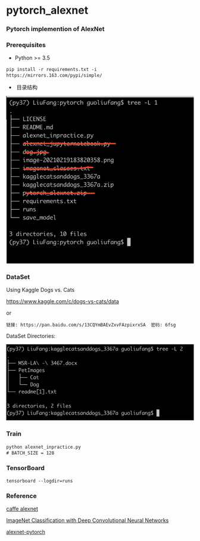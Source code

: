 # pytorch_alexnet

### Pytorch implemention of AlexNet

### Prerequisites

- Python >= 3.5

```shell
pip install -r requirements.txt -i https://mirrors.163.com/pypi/simple/
```

- ​	目录结构

![image-20210219185341857](image-20210219185341857.png)

### DataSet

Using Kaggle Dogs vs. Cats

https://www.kaggle.com/c/dogs-vs-cats/data

or

```
链接: https://pan.baidu.com/s/13CQYmBAEvZxvFAzpixrxSA  密码: 6fsg
```

DataSet Directories:

![image-20210219183820358](image-20210219183820358.png)

### Train

```
python alexnet_inpractice.py
# BATCH_SIZE = 128
```



### TensorBoard

```
tensorboard --logdir=runs
```



### Reference

[caffe alexnet](https://github.com/BVLC/caffe/tree/master/models/bvlc_alexnet)

[ImageNet Classification with Deep Convolutional Neural Networks](http://www.cs.toronto.edu/~kriz/imagenet_classification_with_deep_convolutional.pdf)

[alexnet-pytorch](https://github.com/dansuh17/alexnet-pytorch)



